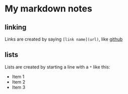 # My markdown notes

## linking

Links are created by saying `[link name](url)`, like [github](https://github.com)

## lists

Lists are created by starting a line with a `*` like this:

* Item 1
* Item 2
* Item 3


